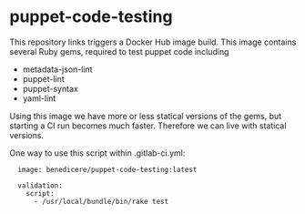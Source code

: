 # puppet-code-testing
This repository links triggers a Docker Hub image build.
This image contains several Ruby gems, required to test puppet code including

- metadata-json-lint
- puppet-lint
- puppet-syntax
- yaml-lint

Using this image we have more or less statical versions of the gems, but
starting a CI run becomes much faster. Therefore we can live with statical
versions.

One way to use this script within .gitlab-ci.yml:

```
  image: benedicere/puppet-code-testing:latest
  
  validation:
    script:
      - /usr/local/bundle/bin/rake test
```
